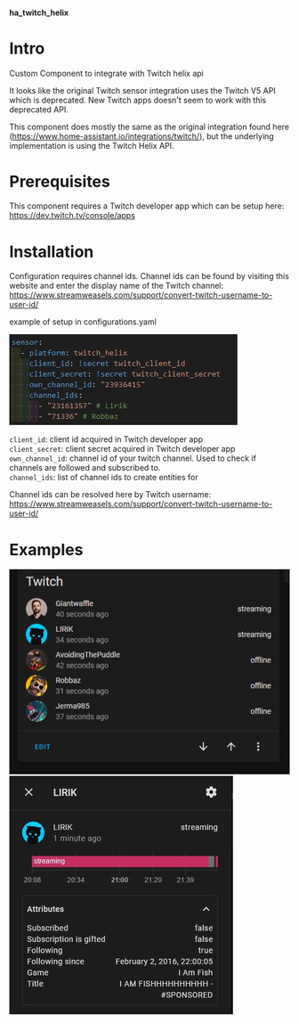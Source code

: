 #### ha_twitch_helix

# Intro
Custom Component to integrate with Twitch helix api

It looks like the original Twitch sensor integration uses the Twitch V5 API which is deprecated.
New Twitch apps doesn't seem to work with this deprecated API.

This component does mostly the same as the original integration found here (https://www.home-assistant.io/integrations/twitch/), but the underlying implementation is using the Twitch Helix API.


# Prerequisites
This component requires a Twitch developer app which can be setup here: https://dev.twitch.tv/console/apps 


# Installation
Configuration requires channel ids.
Channel ids can be found by visiting this website and enter the display name of the Twitch channel: https://www.streamweasels.com/support/convert-twitch-username-to-user-id/

example of setup in configurations.yaml

![](configuration.JPG)

`client_id`: client id acquired in Twitch developer app  
`client_secret`: client secret acquired in Twitch developer app  
`own_channel_id`: channel id of your twitch channel. Used to check if channels are followed and subscribed to.  
`channel_ids`: list of channel ids to create entities for  

Channel ids can be resolved here by Twitch username: https://www.streamweasels.com/support/convert-twitch-username-to-user-id/

# Examples
![](example1.JPG)
![](example2.JPG)
